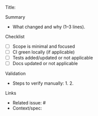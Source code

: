 Title: <short summary>

Summary
- What changed and why (1–3 lines).

Checklist
- [ ] Scope is minimal and focused
- [ ] CI green locally (if applicable)
- [ ] Tests added/updated or not applicable
- [ ] Docs updated or not applicable

Validation
- Steps to verify manually:
  1. 
  2. 

Links
- Related issue: #
- Context/spec: 

